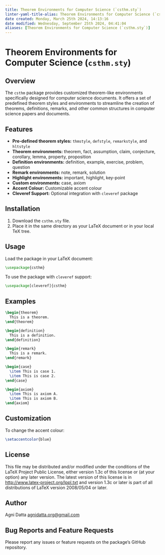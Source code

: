 ```yaml
---
title: Theorem Environments for Computer Science (`csthm.sty`)
linter-yaml-title-alias: Theorem Environments for Computer Science (`csthm.sty`)
date created: Monday, March 25th 2024, 14:13:16
date modified: Wednesday, September 25th 2024, 04:41:04
aliases: [Theorem Environments for Computer Science (`csthm.sty`)]
---
```


# Theorem Environments for Computer Science (`csthm.sty`)

## Overview

The `csthm` package provides customized theorem-like environments specifically designed for computer science documents. It offers a set of predefined theorem styles and environments to streamline the creation of theorems, definitions, remarks, and other common structures in computer science papers and documents.

## Features

- **Pre-defined theorem styles:** `thmstyle`, `defstyle`, `remarkstyle`, and `hltstyle`
- **Theorem environments:** theorem, fact, assumption, claim, conjecture, corollary, lemma, property, proposition
- **Definition environments:** definition, example, exercise, problem, question
- **Remark environments:** note, remark, solution
- **Highlight environments:** important, highlight, key-point
- **Custom environments:** case, axiom
- **Accent Colour:** Customizable accent colour
- **Cleveref Support:** Optional integration with `cleveref` package

## Installation

1. Download the `csthm.sty` file.
2. Place it in the same directory as your LaTeX document or in your local TeX tree.

## Usage

Load the package in your LaTeX document:

```latex
\usepackage{csthm}
```

To use the package with `cleveref` support:

```latex
\usepackage[cleveref]{csthm}
```

## Examples

```latex
\begin{theorem}
  This is a theorem.
\end{theorem}

\begin{definition}
  This is a definition.
\end{definition}

\begin{remark}
  This is a remark.
\end{remark}

\begin{case}
  \item This is case 1.
  \item This is case 2.
\end{case}

\begin{axiom}
  \item This is axiom A.
  \item This is axiom B.
\end{axiom}
```

## Customization

To change the accent colour:

```latex
\setaccentcolor{blue}
```

## License

This file may be distributed and/or modified under the conditions of the LaTeX Project Public License, either version 1.3c of this license or (at your option) any later version. The latest version of this license is in <http://www.latex-project.org/lppl.txt> and version 1.3c or later is part of all distributions of LaTeX version 2008/05/04 or later.

## Author

Agni Datta <agnidatta.org@gmail.com>

## Bug Reports and Feature Requests

Please report any issues or feature requests on the package’s GitHub repository.
